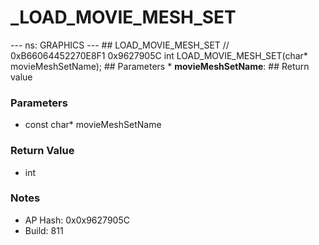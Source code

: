 # _LOAD_MOVIE_MESH_SET

--- ns: GRAPHICS --- ## LOAD_MOVIE_MESH_SET  // 0xB66064452270E8F1 0x9627905C int LOAD_MOVIE_MESH_SET(char* movieMeshSetName);   ## Parameters * **movieMeshSetName**:  ## Return value

### Parameters
* const char* movieMeshSetName

### Return Value
* int

### Notes
* AP Hash: 0x0x9627905C
* Build: 811

